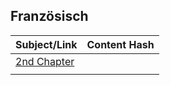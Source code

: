 ## Französisch

| Subject/Link            | Content Hash |
|-------------------------|--------------|
| [2nd Chapter](fr-02.md) |              | 
|                         |              | 
